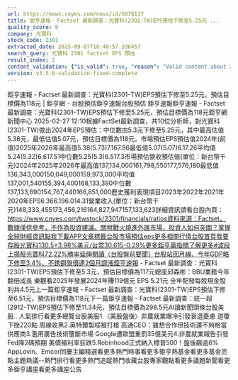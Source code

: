 ```yaml
---
url: https://news.cnyes.com/news/id/5876137
title: 鉅亨速報- Factset 最新調查：光寶科(2301-TW)EPS預估下修至5.25元 ...
quality_score: 8
company: 光寶科
stock_code: 2301
extracted_date: 2025-09-07T18:40:57.336457
search_query: 光寶科 2301 factset EPS 預估
result_index: 2
content_validation: {"is_valid": true, "reason": "Valid content about 2301"}
version: v3.5.0-validation-fixed-complete
---
```


鉅亨速報 - Factset 最新調查：光寶科(2301-TW)EPS預估下修至5.25元，預估目標價為118元 | 鉅亨網 - 台股預估‌‌鉅亨速報台股預估 鉅亨速報鉅亨速報 - Factset 最新調查：光寶科(2301-TW)EPS預估下修至5.25元，預估目標價為118元鉅亨網新聞中心 2025-02-27 12:10‌根據FactSet最新調查，共10位分析師，對光寶科(2301-TW)做出2024年EPS預估：中位數由5.3元下修至5.25元，其中最高估值5.38元，最低估值5.07元，預估目標價為118元。市場預估EPS預估值2024年(前值)2025年2026年最高值5.38(5.73)7.167.96最低值5.07(5.07)6.17.26平均值5.24(5.32)6.617.51中位數5.25(5.3)6.517.3市場預估營收‌預估值(單位：新台幣千元)2024年2025年2026年最高值137,134,000161,798,550177,576,180最低值136,343,000150,049,000159,973,000平均值137,001,540155,394,400168,133,390中位數137,133,690154,767,440166,851,000歷史獲利表現項目2023年2022年2021年2020年EPS6.366.196.014.31營業收入(單位：新台幣千元)148,333,455173,456,216164,827,947157,133,623詳細資訊請看台股內頁：https://www.cnyes.com/twstock/2301/financials/ratios資料來源：Factset，數據僅供參考，不作為投資建議。關稅戰火燒進外匯市場，投資人如何突圍？掌握全球財經資訊點我下載APP文章標籤台股市場預估eps更多相關行情台股首頁我要存股光寶科130.5+3.98%美元/台幣30.615-0.29%更多鉅亨贏指標了解更多#波段上揚股光寶科72.22%勝率延伸閱讀〈台股盤前要聞〉台股站回月線、今年GDP略下修至3.4%、不銹鋼盤價連2個月調漲鉅亨速報 - Factset 最新調查：光寶科(2301-TW)EPS預估下修至5.3元，預估目標價為117元總座邱森彬：BBU業務今年翻倍成長 樂觀看2025年發展2024年賺119億元 EPS 5.21元 全年配發每股現金股利共4.5元‌上一篇鉅亨速報 - Factset 最新調查：光寶科(2301-TW)EPS預估下修至6.51元，預估目標價為118元下一篇鉅亨速報 - Factset 最新調查：統一超(2912-TW)EPS預估下修至11.34元，預估目標價為298.5元‌‌AI讀新聞頭條台股美股...人氣排行看更多總覽台股美股1.〈美股盤後〉非農就業爆冷引發衰退憂慮 道瓊下挫220點 周線收黑2.英特爾製程被打槍 高通CEO：雖想合作但技術還不夠格當供應商3.濫用廣告技術壟斷市場 Google遭歐盟重罰35億美元4.非農就業報告引發Fed降2碼預期 美債殖利率狂跌5.Robinhood正式納入標普500！盤後飆逾6% AppLovin、Emcor同慶‌主編精選看更多‌熱門時事看更多‌‌‌‌‌‌‌‌‌‌‌‌‌‌‌‌‌鉅亨熱基金看更多基金亮點主題熱議‌‌‌‌--‌‌‌‌熱門排行看更多熱門追蹤熱門收藏‌‌‌‌‌‌‌‌‌台股專家觀點看更多議題新聞看更多鉅亨講座看更多講座公告‌‌‌‌‌‌‌‌